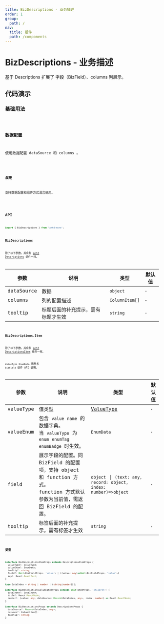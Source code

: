 ```yaml
---
title: BizDescriptions - 业务描述
order: 1
group:
  path: /
nav:
  title: 组件
  path: /components
---
```


# BizDescriptions - 业务描述

基于 Descriptions 扩展了 字段（BizField）、columns 列展示。

## 代码演示

### 基础用法

<code src="./demos/Demo1.tsx" />

### 数据配置

使用数据配置 dataSource 和 columns 。

<code src="./demos/Demo2.tsx" />

### 混用

支持数据配置和组件方式混合使用。

<code src="./demos/Demo3.tsx" />


## API

```typescript
import { BizDescriptions } from 'antd-more';
```

### BizDescriptions

除了以下参数，其余和 [antd Descriptions](https://ant-design.gitee.io/components/descriptions-cn/#Descriptions) 组件一样。

参数 | 说明 | 类型 | 默认值 |
------------- | ------------- | ------------- | ------------- |
dataSource  | 数据 | `object` | - |
columns  | 列的配置描述 | `ColumnItem[]` | - |
tooltip  | 标题后面的补充提示，需有标题才生效 | `string` | - |

### BizDescriptions.Item

除了以下参数，其余和 [antd DescriptionsItem](https://ant-design.gitee.io/components/descriptions-cn/#DescriptionItem) 组件一样。

`ValueType` `EnumData` 请参考 `BizField` 组件 API 说明。

参数 | 说明 | 类型 | 默认值 |
------------- | ------------- | ------------- | ------------- |
valueType  | 值类型 | [ValueType](/dataview/biz-field#共同的api) | - |
valueEnum  | 包含 `value` `name` 的数据字典。<br/>当 `valueType` 为 `enum` `enumTag` `enumBadge` 时生效。 | `EnumData` | - |
field  | 展示字段的配置。同 BizField 的配置项，支持 object 和 function 方式。<br/>function 方式默认参数为当前值，需返回 BizField 的配置。 | `object` \| `(text: any, record: object, index: number)=>object` | - |
tooltip  | 标签后面的补充提示，需有标签才生效 | `string` | - |

### 类型

```typescript
interface BizDescriptionsItemProps extends DescriptionsItemProps {
  valueType?: ValueType;
  valueEnum?: EnumData;
  tooltip?: string;
  field?: Omit<BizFieldProps, 'value'> | ((value: any)=>Omit<BizFieldProps, 'value'>)
  key?: React.ReactText;
}

type DataIndex = string | number | (string|number)[];

interface BizDescriptionsColumnItemProps extends Omit<ItemProps, 'children'> {
  dataIndex?: DataIndex;
  title?: React.ReactNode;
  render?: (value: any, dataSource: Record<DataIndex, any>, index: number) => React.ReactNode;
}

interface BizDescriptionsProps extends DescriptionsProps {
  dataSource?: Record<DataIndex, any>;
  columns?: ColumnItem[];
  tooltip?: string;
}
```


